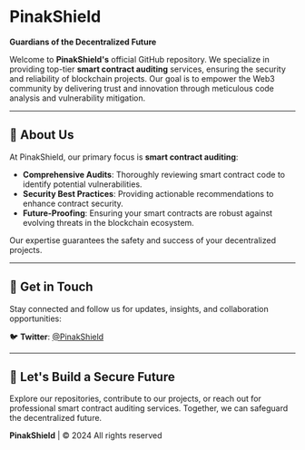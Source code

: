 # PinakShield  

**Guardians of the Decentralized Future**  

Welcome to **PinakShield's** official GitHub repository. We specialize in providing top-tier **smart contract auditing** services, ensuring the security and reliability of blockchain projects. Our goal is to empower the Web3 community by delivering trust and innovation through meticulous code analysis and vulnerability mitigation.  

---

## 🌟 About Us  

At PinakShield, our primary focus is **smart contract auditing**:  
- **Comprehensive Audits**: Thoroughly reviewing smart contract code to identify potential vulnerabilities.  
- **Security Best Practices**: Providing actionable recommendations to enhance contract security.  
- **Future-Proofing**: Ensuring your smart contracts are robust against evolving threats in the blockchain ecosystem.  

Our expertise guarantees the safety and success of your decentralized projects.  

---

## 🚀 Get in Touch  

Stay connected and follow us for updates, insights, and collaboration opportunities:  

🐦 **Twitter**: [@PinakShield](https://twitter.com/PinakShield)  

---

## 🤝 Let's Build a Secure Future  

Explore our repositories, contribute to our projects, or reach out for professional smart contract auditing services. Together, we can safeguard the decentralized future.  

**PinakShield** | © 2024 All rights reserved  
